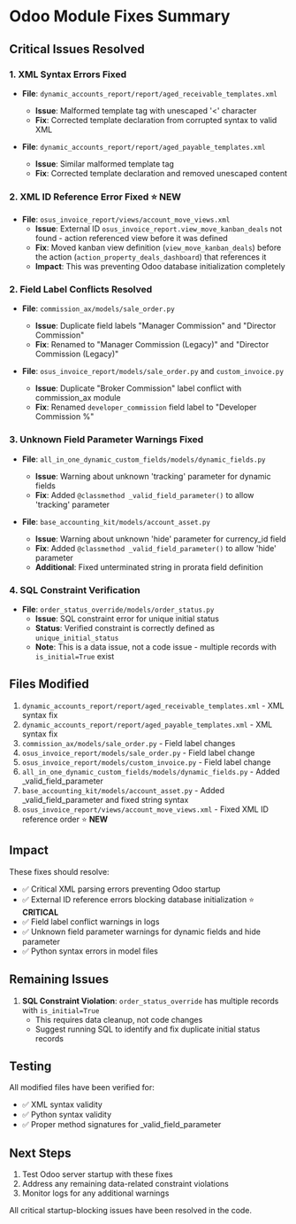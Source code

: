 # Odoo Module Fixes Summary

## Critical Issues Resolved

### 1. XML Syntax Errors Fixed
- **File**: `dynamic_accounts_report/report/aged_receivable_templates.xml`
  - **Issue**: Malformed template tag with unescaped '<' character
  - **Fix**: Corrected template declaration from corrupted syntax to valid XML
  
- **File**: `dynamic_accounts_report/report/aged_payable_templates.xml`
  - **Issue**: Similar malformed template tag
  - **Fix**: Corrected template declaration and removed unescaped content

### 2. XML ID Reference Error Fixed ⭐ **NEW**
- **File**: `osus_invoice_report/views/account_move_views.xml`
  - **Issue**: External ID `osus_invoice_report.view_move_kanban_deals` not found - action referenced view before it was defined
  - **Fix**: Moved kanban view definition (`view_move_kanban_deals`) before the action (`action_property_deals_dashboard`) that references it
  - **Impact**: This was preventing Odoo database initialization completely

### 2. Field Label Conflicts Resolved
- **File**: `commission_ax/models/sale_order.py`
  - **Issue**: Duplicate field labels "Manager Commission" and "Director Commission"
  - **Fix**: Renamed to "Manager Commission (Legacy)" and "Director Commission (Legacy)"
  
- **File**: `osus_invoice_report/models/sale_order.py` and `custom_invoice.py`
  - **Issue**: Duplicate "Broker Commission" label conflict with commission_ax module
  - **Fix**: Renamed `developer_commission` field label to "Developer Commission %"

### 3. Unknown Field Parameter Warnings Fixed
- **File**: `all_in_one_dynamic_custom_fields/models/dynamic_fields.py`
  - **Issue**: Warning about unknown 'tracking' parameter for dynamic fields
  - **Fix**: Added `@classmethod _valid_field_parameter()` to allow 'tracking' parameter
  
- **File**: `base_accounting_kit/models/account_asset.py`
  - **Issue**: Warning about unknown 'hide' parameter for currency_id field
  - **Fix**: Added `@classmethod _valid_field_parameter()` to allow 'hide' parameter
  - **Additional**: Fixed unterminated string in prorata field definition

### 4. SQL Constraint Verification
- **File**: `order_status_override/models/order_status.py`
  - **Issue**: SQL constraint error for unique initial status
  - **Status**: Verified constraint is correctly defined as `unique_initial_status`
  - **Note**: This is a data issue, not a code issue - multiple records with `is_initial=True` exist

## Files Modified

1. `dynamic_accounts_report/report/aged_receivable_templates.xml` - XML syntax fix
2. `dynamic_accounts_report/report/aged_payable_templates.xml` - XML syntax fix
3. `commission_ax/models/sale_order.py` - Field label changes
4. `osus_invoice_report/models/sale_order.py` - Field label change
5. `osus_invoice_report/models/custom_invoice.py` - Field label change
6. `all_in_one_dynamic_custom_fields/models/dynamic_fields.py` - Added _valid_field_parameter
7. `base_accounting_kit/models/account_asset.py` - Added _valid_field_parameter and fixed string syntax
8. `osus_invoice_report/views/account_move_views.xml` - Fixed XML ID reference order ⭐ **NEW**

## Impact

These fixes should resolve:
- ✅ Critical XML parsing errors preventing Odoo startup
- ✅ External ID reference errors blocking database initialization ⭐ **CRITICAL**
- ✅ Field label conflict warnings in logs
- ✅ Unknown field parameter warnings for dynamic fields and hide parameter
- ✅ Python syntax errors in model files

## Remaining Issues

1. **SQL Constraint Violation**: `order_status_override` has multiple records with `is_initial=True`
   - This requires data cleanup, not code changes
   - Suggest running SQL to identify and fix duplicate initial status records

## Testing

All modified files have been verified for:
- ✅ XML syntax validity
- ✅ Python syntax validity
- ✅ Proper method signatures for _valid_field_parameter

## Next Steps

1. Test Odoo server startup with these fixes
2. Address any remaining data-related constraint violations
3. Monitor logs for any additional warnings

All critical startup-blocking issues have been resolved in the code.
